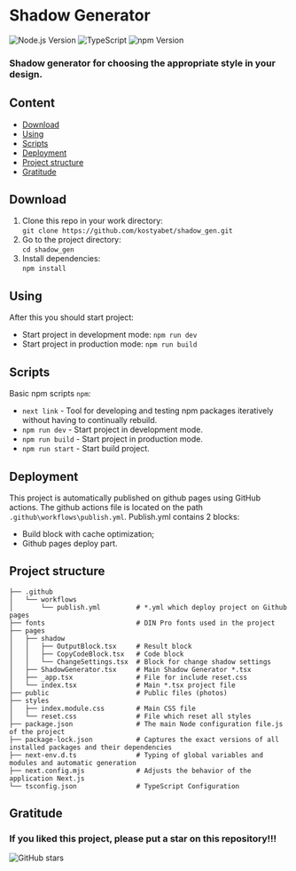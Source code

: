 # Shadow Generator
![Node.js Version](https://img.shields.io/badge/node-20.15.1-brightgreen)
![TypeScript](https://img.shields.io/badge/TypeScript-5.5.4-blue)
![npm Version](https://img.shields.io/badge/npm-10.7.0-red)

<h3>Shadow generator for choosing the appropriate style in your design.</h3>

## Content
- [Download](#download)
- [Using](#using)
- [Scripts](#scripts)
- [Deployment](#deployment)
- [Project structure](#project-structure)
- [Gratitude](#gratitude)

## Download

1. Clone this repo in your work directory: </br>
   `git clone https://github.com/kostyabet/shadow_gen.git`
2. Go to the project directory: </br>
   `cd shadow_gen`
3. Install dependencies: </br>
   `npm install`

## Using
After this you should start project:
 - Start project in development mode: `npm run dev`
 - Start project in production mode: `npm run build`

## Scripts
Basic npm scripts `npm`:
- `next link` -  Tool for developing and testing npm packages iteratively without having to continually rebuild.
- `npm run dev` - Start project in development mode.
- `npm run build` - Start project in production mode.
- `npm run start` - Start build project.

## Deployment
This project is automatically published on github pages using GitHub actions.
The github actions file is located on the path `.github\workflows\publish.yml`.
Publish.yml contains 2 blocks:
 - Build block with cache optimization;
 - Github pages deploy part.

## Project structure
```plaintext
├── .github                  
│   └── workflows           
│       └── publish.yml         # *.yml which deploy project on Github pages
├── fonts                       # DIN Pro fonts used in the project
├── pages       
│   ├── shadow 
│   │   ├── OutputBlock.tsx     # Result block           
│   │   ├── CopyCodeBlock.tsx   # Code block           
│   │   └── ChangeSettings.tsx  # Block for change shadow settings
│   ├── ShadowGenerator.tsx     # Main Shadow Generator *.tsx
│   ├── _app.tsx                # File for include reset.css
│   └── index.tsx               # Main *.tsx project file
├── public                      # Public files (photos)
├── styles                  
│   ├── index.module.css        # Main CSS file
│   └── reset.css               # File which reset all styles
├── package.json                # The main Node configuration file.js of the project
├── package-lock.json           # Captures the exact versions of all installed packages and their dependencies
├── next-env.d.ts               # Typing of global variables and modules and automatic generation
├── next.config.mjs             # Adjusts the behavior of the application Next.js
└── tsconfig.json               # TypeScript Configuration
```

## Gratitude
### If you liked this project, please put a star on this repository!!! 
![GitHub stars](https://img.shields.io/github/stars/kostyabet/shadow_gen?style=social)
